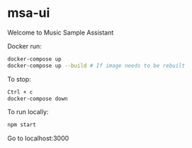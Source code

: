 # msa-ui

Welcome to Music Sample Assistant

Docker run:

```bash
docker-compose up
docker-compose up --build # If image needs to be rebuilt
```

To stop:
```bash
Ctrl + c
docker-compose down
```

To run locally:
```bash
npm start
```

Go to localhost:3000